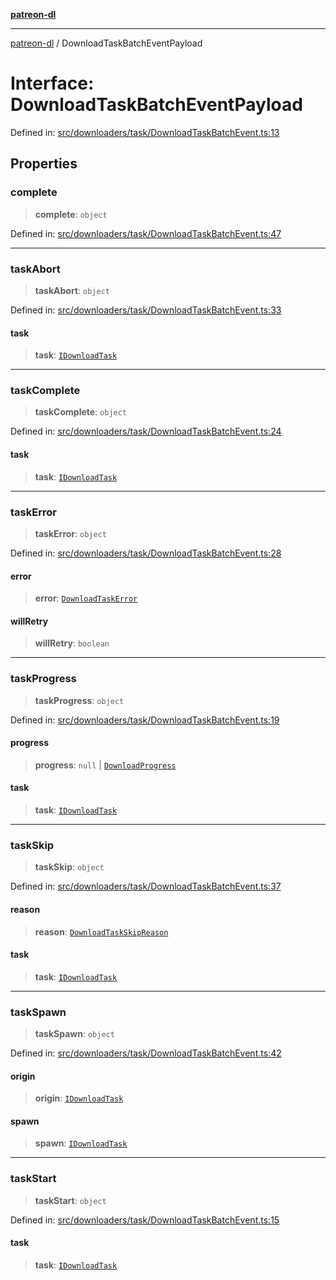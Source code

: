 [**patreon-dl**](../README.md)

***

[patreon-dl](../README.md) / DownloadTaskBatchEventPayload

# Interface: DownloadTaskBatchEventPayload

Defined in: [src/downloaders/task/DownloadTaskBatchEvent.ts:13](https://github.com/patrickkfkan/patreon-dl/blob/faebc79e7105b755ed4bb91829b93f102ad3b38c/src/downloaders/task/DownloadTaskBatchEvent.ts#L13)

## Properties

### complete

> **complete**: `object`

Defined in: [src/downloaders/task/DownloadTaskBatchEvent.ts:47](https://github.com/patrickkfkan/patreon-dl/blob/faebc79e7105b755ed4bb91829b93f102ad3b38c/src/downloaders/task/DownloadTaskBatchEvent.ts#L47)

***

### taskAbort

> **taskAbort**: `object`

Defined in: [src/downloaders/task/DownloadTaskBatchEvent.ts:33](https://github.com/patrickkfkan/patreon-dl/blob/faebc79e7105b755ed4bb91829b93f102ad3b38c/src/downloaders/task/DownloadTaskBatchEvent.ts#L33)

#### task

> **task**: [`IDownloadTask`](IDownloadTask.md)

***

### taskComplete

> **taskComplete**: `object`

Defined in: [src/downloaders/task/DownloadTaskBatchEvent.ts:24](https://github.com/patrickkfkan/patreon-dl/blob/faebc79e7105b755ed4bb91829b93f102ad3b38c/src/downloaders/task/DownloadTaskBatchEvent.ts#L24)

#### task

> **task**: [`IDownloadTask`](IDownloadTask.md)

***

### taskError

> **taskError**: `object`

Defined in: [src/downloaders/task/DownloadTaskBatchEvent.ts:28](https://github.com/patrickkfkan/patreon-dl/blob/faebc79e7105b755ed4bb91829b93f102ad3b38c/src/downloaders/task/DownloadTaskBatchEvent.ts#L28)

#### error

> **error**: [`DownloadTaskError`](../classes/DownloadTaskError.md)

#### willRetry

> **willRetry**: `boolean`

***

### taskProgress

> **taskProgress**: `object`

Defined in: [src/downloaders/task/DownloadTaskBatchEvent.ts:19](https://github.com/patrickkfkan/patreon-dl/blob/faebc79e7105b755ed4bb91829b93f102ad3b38c/src/downloaders/task/DownloadTaskBatchEvent.ts#L19)

#### progress

> **progress**: `null` \| [`DownloadProgress`](DownloadProgress.md)

#### task

> **task**: [`IDownloadTask`](IDownloadTask.md)

***

### taskSkip

> **taskSkip**: `object`

Defined in: [src/downloaders/task/DownloadTaskBatchEvent.ts:37](https://github.com/patrickkfkan/patreon-dl/blob/faebc79e7105b755ed4bb91829b93f102ad3b38c/src/downloaders/task/DownloadTaskBatchEvent.ts#L37)

#### reason

> **reason**: [`DownloadTaskSkipReason`](../type-aliases/DownloadTaskSkipReason.md)

#### task

> **task**: [`IDownloadTask`](IDownloadTask.md)

***

### taskSpawn

> **taskSpawn**: `object`

Defined in: [src/downloaders/task/DownloadTaskBatchEvent.ts:42](https://github.com/patrickkfkan/patreon-dl/blob/faebc79e7105b755ed4bb91829b93f102ad3b38c/src/downloaders/task/DownloadTaskBatchEvent.ts#L42)

#### origin

> **origin**: [`IDownloadTask`](IDownloadTask.md)

#### spawn

> **spawn**: [`IDownloadTask`](IDownloadTask.md)

***

### taskStart

> **taskStart**: `object`

Defined in: [src/downloaders/task/DownloadTaskBatchEvent.ts:15](https://github.com/patrickkfkan/patreon-dl/blob/faebc79e7105b755ed4bb91829b93f102ad3b38c/src/downloaders/task/DownloadTaskBatchEvent.ts#L15)

#### task

> **task**: [`IDownloadTask`](IDownloadTask.md)
